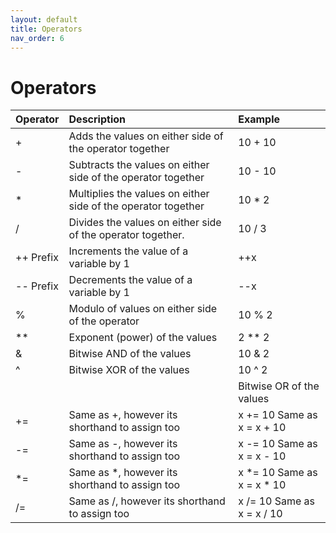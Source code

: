 ```yaml
---
layout: default
title: Operators
nav_order: 6
---
```


# Operators

| Operator     | Description                                                    | Example                    |
|:-------------|:---------------------------------------------------------------|:---------------------------|
| +            | Adds the values on either side of the operator together        | 10 + 10                    |
| -            | Subtracts the values on either side of the operator together   | 10 - 10                    |
| *            | Multiplies the values on either side of the operator together  | 10 * 2                     |
| /            | Divides the values on either side of the operator together.    | 10 / 3                     |
| ++ Prefix    | Increments the value of a variable by 1                        | ++x                        |
| \-\- Prefix  | Decrements the value of a variable by 1                        | \-\-x                      |
| %            | Modulo of values on either side of the operator                | 10 % 2                     |
| **           | Exponent (power) of the values                                 | 2 ** 2                     |
| &            | Bitwise AND of the values                                      | 10 & 2                     |
| ^            | Bitwise XOR of the values                                      | 10 ^ 2                     |
| |            | Bitwise OR of the values                                       | 10 | 2                     |
| +=           | Same as +, however its shorthand to assign too                 | x += 10 Same as x = x + 10 |
| -=           | Same as -, however its shorthand to assign too                 | x -= 10 Same as x = x - 10 |
| *=           | Same as *, however its shorthand to assign too                 | x *= 10 Same as x = x * 10 |
| /=           | Same as /, however its shorthand to assign too                 | x /= 10 Same as x = x / 10 |
